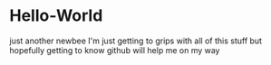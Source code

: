 # Hello-World
just another newbee
I'm just getting to grips with all of this stuff but hopefully getting to know github will help me on my way
